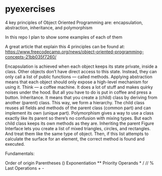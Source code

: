# pyexercises

4 key principles of Object Oriented Programming are:
encapsulation, abstraction, inheritance, and polymorphism

In this repo I plan to show some examples of each of them

A great article that explain this 4 principles can be found at:
https://www.freecodecamp.org/news/object-oriented-programming-concepts-21bb035f7260/

  Encapsulation is achieved when each object keeps its state private, inside a class. Other objects don’t have direct access to this state. Instead, they can only call a list of public functions — called methods.
  Applying abstraction means that each object should only expose a high-level mechanism for using it. Think — a coffee machine. It does a lot of stuff and makes quirky noises under the hood. But all you have to do is put in coffee and press a button.
  Inheritance. It means that you create a (child) class by deriving from another (parent) class. This way, we form a hierarchy. The child class reuses all fields and methods of the parent class (common part) and can implement its own (unique part).
  Polymorphism gives a way to use a class exactly like its parent so there’s no confusion with mixing types. But each child class keeps its own methods as they are. Inheriting the parent Figure Interface lets you create a list of mixed triangles, circles, and rectangles. And treat them like the same type of object. Then, if this list attempts to calculate the surface for an element, the correct method is found and executed.


Fundamentals:

Order of origin 
Parentheses ()
Exponentiation **
Priority Operands *   /   //   %
Last Operations +   -
